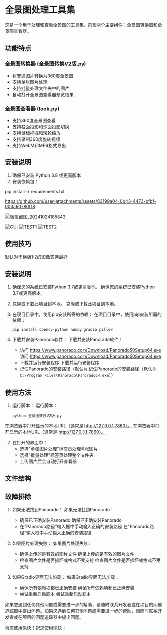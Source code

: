 # 全景图处理工具集

这是一个用于处理和查看全景图的工具集，包含两个主要组件：全景图转换器和全景图查看器。

## 功能特点

### 全景图转换器 (全景图转换V2版.py)
- 将普通图片转换为360度全景图
- 支持单张图片处理
- 支持批量处理文件夹中的图片
- 自动打开全景图查看器预览结果

### 全景图查看器 (look.py)
- 支持360度全景图查看
- 支持柱面投影和球面投影切换
- 支持鼠标拖拽和滚轮缩放
- 支持录制360度旋转视频
- 支持WebM和MP4格式导出

## 安装说明

1. 确保已安装 Python 3.8 或更高版本
2. 安装依赖包：


pip install -r requirements.txt


https://github.com/user-attachments/assets/83199a04-0b43-4473-bfbf-003a60780f18

![微信截图_20241024185843](https://github.com/user-attachments/assets/21792a78-8535-481c-845c-ce0841a7d463)

![GUI](https://github.com/user-attachments/assets/87ac9109-1064-4cbc-8af1-5431d7ae0e9b)
![TEST1](https://github.com/user-attachments/assets/b1826c50-7e9d-4871-817a-cff3d0edc601)
![TEST2](https://github.com/user-attachments/assets/8b510822-08aa-44bd-b241-26fe542a1b8d)

## 使用技巧

默认对于横版1:2的图像支持最好

## 安装说明

1. 确保您的系统已安装Python 3.7或更高版本。 确保您的系统已安装Python 3.7或更高版本。

2. 克隆或下载此项目到本地。 克隆或下载此项目到本地。

3. 在项目目录中，使用pip安装所需的依赖： 在项目目录中，使用pip安装所需的依赖：

   ```
   pip install opencv-python numpy gradio pillow
   ```

4. 下载并安装Panorado软件： 下载并安装Panorado软件：
   - 访问 https://www.panorado.com/Download/Panorado50Setup64.exe 访问 https://www.panorado.com/Download/Panorado50Setup64.exe
   - 下载并运行安装程序 下载并运行安装程序
   - 记住Panorado的安装路径（默认为  记住Panorado的安装路径（默认为 `C:\Program Files\Panorado\Panorado64.exe`））

## 使用方法

1. 运行脚本： 运行脚本：
   ```
   python 全景图转换V2版.py
   ```
在浏览器中打开显示的本地URL（通常是 http://127.0.0.1:7860）。 在浏览器中打开显示的本地URL（通常是 http://127.0.0.1:7860）。

2. 在打开的界面中：
   - 选择"单张图片处理"标签页处理单张图片
   - 选择"批量处理"标签页处理整个文件夹
   - 上传图片后会自动打开查看器



## 文件结构

## 故障排除

1. 如果无法找到Panorado： 如果无法找到Panorado：
   - 确保已正确安装Panorado 确保已正确安装Panorado
   - 在"Panorado路径"输入框中手动输入正确的安装路径 在"Panorado路径"输入框中手动输入正确的安装路径

2. 如果图片处理失败： 如果图片处理失败：
   - 确保上传的是有效的图片文件 确保上传的是有效的图片文件
   - 检查图片文件是否损坏或格式不受支持 检查图片文件是否损坏或格式不受支持

3. 如果Gradio界面无法加载： 如果Gradio界面无法加载：
   - 确保所有依赖项都已正确安装 确保所有依赖项都已正确安装
   - 尝试重新启动脚本 尝试重新启动脚本

如果您遇到任何其他问题或需要进一步的帮助，请随时联系开发者或在项目的问题追踪器中提出问题。如果您遇到任何其他问题或需要进一步的帮助，请随时联系开发者或在项目的问题追踪器中提出问题。

祝您使用愉快！祝您使用愉快！

